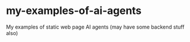 # my-examples-of-ai-agents
My examples of static web page AI agents (may have some backend stuff also)
